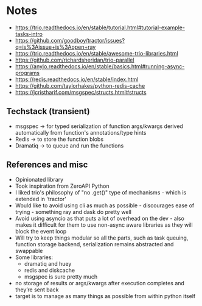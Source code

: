 # Notes

- <https://trio.readthedocs.io/en/stable/tutorial.html#tutorial-example-tasks-intro>
- <https://github.com/goodboy/tractor/issues?q=is%3Aissue+is%3Aopen+ray>
- <https://trio.readthedocs.io/en/stable/awesome-trio-libraries.html>
- <https://github.com/richardsheridan/trio-parallel>
- <https://anyio.readthedocs.io/en/stable/basics.html#running-async-programs>
- <https://redis.readthedocs.io/en/stable/index.html>
- <https://github.com/taylorhakes/python-redis-cache>
- <https://jcristharif.com/msgspec/structs.html#structs>

## Techstack (transient)

- msgspec -> for typed serialization of function args/kwargs derived automatically from function's annotations/type hints
- Redis -> to store the function blobs
- Dramatiq -> to queue and run the functions

## References and misc

- Opinionated library
- Took inspiration from ZeroAPI Python
- ⁠⁠I liked trio's philosophy of "no .get()" type of mechanisms - which is extended in 'tractor'
- ⁠⁠Would like to avoid using cli as much as possible - discourages ease of trying - something ray and dask do pretty well
- ⁠⁠Avoid using asyncio as that puts a lot of overhead on the dev - also makes it difficult for them to use non-async aware libraries as they will block the event loop
- Will try to keep things modular so all the parts, such as task queuing, function storage backend, serialization remains abstracted and swappable
- Some libraries:
  - dramatiq and huey
  - ⁠redis and diskcache
  - ⁠msgspec is sure pretty much
- no storage of results or args/kwargs after execution completes and they’re sent back
- target is to manage as many things as possible from within python itself
